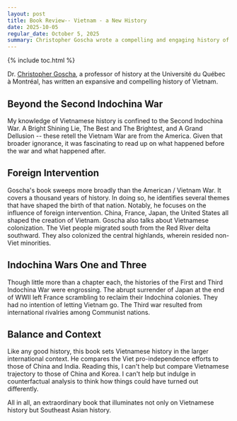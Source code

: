 ```yaml
---
layout: post
title: Book Review-- Vietnam - a New History 
date: 2025-10-05
regular_date: October 5, 2025
summary: Christopher Goscha wrote a compelling and engaging history of Vietnam.  
---
```


{% include toc.html %}

Dr. [Christopher Goscha](https://en.wikipedia.org/wiki/Christopher_Goscha), a professor of history at the Université du Québec à Montréal, has written an expansive and compelling history of Vietnam.


## Beyond the Second Indochina War
My knowledge of Vietnamese history is confined to the Second Indochina War. A Bright Shining Lie, The Best and The Brightest, and A Grand Dellusion -- these retell the Vietnam War are from the America. Given that broader ignorance, it was fascinating to read up on what happened before the war and what happened after.


## Foreign Intervention 
Goscha's book sweeps more broadly than the American / Vietnam War.  It covers a thousand years of history. In doing so, he identifies several themes that have shaped the birth of that nation. Notably, he focuses on the influence of foreign intervention. China, France, Japan, the United States all shaped the creation of Vietnam. Goscha also talks about Vietnamese colonization. The Viet people migrated south from the Red River delta southward. They also colonized the central highlands, wherein resided non-Viet minorities. 


## Indochina Wars One and Three
Though little more than a chapter each, the histories of the First and Third Indochina War were engrossing. The abrupt surrender of Japan at the end of WWII left France scrambling to reclaim their Indochina colonies. They had no intention of letting Vietnam go. The Third war resulted from international rivalries among Communist nations.


## Balance and Context
Like any good history, this book sets Vietnamese history in the larger international context. He compares the Viet pro-independence efforts to those of China and India. Reading this, I can't help but compare Vietnamese trajectory to those of China and Korea. I can't help but indulge in counterfactual analysis to think how things could have turned out differently.

All in all, an extraordinary book that illuminates not only on Vietnamese history but Southeast Asian history.   





